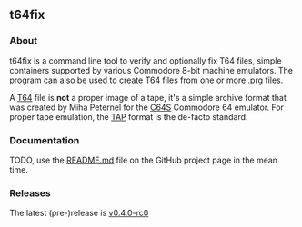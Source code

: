 ## t64fix

### About

t64fix is a command line tool to verify and optionally fix T64 files, simple containers supported by various Commodore 8-bit machine emulators. The program can also be used to create T64 files from one or more .prg files.

A [T64](http://unusedino.de/ec64/technical/formats/t64.html) file is **not** a proper image of a tape, it's a simple archive format that was created by Miha Peternel for the [C64S](http://www.zimmers.net/anonftp/pub/cbm/crossplatform/emulators/msdos/c64s/) Commodore 64 emulator. For proper tape emulation, the [TAP](http://unusedino.de/ec64/technical/formats/tap.html) format is the de-facto standard.


### Documentation

TODO, use the [README.md](https://github.com/Compyx/t64fix/blob/master/README.md) file on the GitHub project page in the mean time.

### Releases

The latest (pre-)release is [v0.4.0-rc0](https://github.com/Compyx/t64fix/releases/tag/v0.4.0-rc0)
